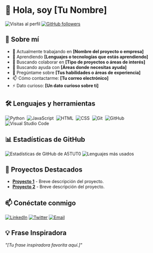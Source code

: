 # 👋 Hola, soy [Tu Nombre]

![Visitas al perfil](https://komarev.com/ghpvc/?username=A5TUT0&label=Visitas%20al%20perfil&color=0e75b6&style=flat)
[![GitHub followers](https://img.shields.io/github/followers/A5TUT0.svg?style=social&label=Seguidores&maxAge=2592000)](https://github.com/A5TUT0?tab=followers)

## 💫 Sobre mí

- 🔭 Actualmente trabajando en **[Nombre del proyecto o empresa]**
- 🌱 Aprendiendo **[Lenguajes o tecnologías que estás aprendiendo]**
- 👯 Buscando colaborar en **[Tipo de proyectos o áreas de interés]**
- 🤔 Buscando ayuda con **[Áreas donde necesitas ayuda]**
- 💬 Pregúntame sobre **[Tus habilidades o áreas de experiencia]**
- 📫 Cómo contactarme: **[Tu correo electrónico]**
- ⚡ Dato curioso: **[Un dato curioso sobre ti]**

## 🛠️ Lenguajes y herramientas

![Python](https://img.shields.io/badge/-Python-05122A?style=flat&logo=python)&nbsp;
![JavaScript](https://img.shields.io/badge/-JavaScript-05122A?style=flat&logo=javascript)&nbsp;
![HTML](https://img.shields.io/badge/-HTML-05122A?style=flat&logo=html5)&nbsp;
![CSS](https://img.shields.io/badge/-CSS-05122A?style=flat&logo=css3)&nbsp;
![Git](https://img.shields.io/badge/-Git-05122A?style=flat&logo=git)&nbsp;
![GitHub](https://img.shields.io/badge/-GitHub-05122A?style=flat&logo=github)&nbsp;
![Visual Studio Code](https://img.shields.io/badge/-VS%20Code-05122A?style=flat&logo=visual-studio-code)&nbsp;

## 📊 Estadísticas de GitHub

![Estadísticas de GitHub de A5TUT0](https://github-readme-stats.vercel.app/api?username=A5TUT0&show_icons=true&theme=radical)
![Lenguajes más usados](https://github-readme-stats.vercel.app/api/top-langs/?username=A5TUT0&layout=compact&theme=radical)

## 🚀 Proyectos Destacados

- [**Proyecto 1**](https://github.com/A5TUT0/proyecto1) - Breve descripción del proyecto.
- [**Proyecto 2**](https://github.com/A5TUT0/proyecto2) - Breve descripción del proyecto.

## 📫 Conéctate conmigo

[![LinkedIn](https://img.shields.io/badge/-LinkedIn-0e76a8?style=flat&logo=Linkedin&logoColor=white)](https://linkedin.com/in/tu-perfil)
[![Twitter](https://img.shields.io/badge/-Twitter-1DA1F2?style=flat&logo=Twitter&logoColor=white)](https://twitter.com/tu-usuario)
[![Email](https://img.shields.io/badge/-Email-D14836?style=flat&logo=Gmail&logoColor=white)](mailto:tu-email@gmail.com)

## 💡 Frase Inspiradora

_"[Tu frase inspiradora favorita aquí.]"_

